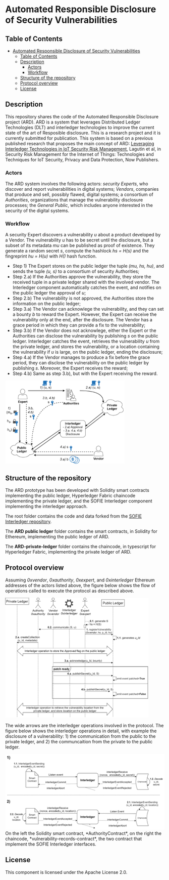 # Automated Responsible Disclosure of Security Vulnerabilities

## Table of Contents
- [Automated Responsible Disclosure of Security Vulnerabilities](#automated-responsible-disclosure-of-security-vulnerabilities)
  - [Table of Contents](#table-of-contents)
  - [Description](#description)
    - [Actors](#actors)
    - [Workflow](#workflow)
  - [Structure of the repository](#structure-of-the-repository)
  - [Protocol overview](#protocol-overview)
  - [License](#license)

## Description

This repository shares the code of the Automated Responsible Disclosure project (ARD). ARD is a system that leverages Distributed Ledger Technologies (DLT) and interledger technologies to improve the current state of the art of Resposible disclosure. This is a research project and it is currently submitted for publication. This system is based on a previous published research that proposes the main concept of ARD: [Leveraging Interledger Technologies in IoT Security Risk Management](https://nowpublishers.com/article/Chapter/9781680836820?cId=978-1-68083-683-7.ch14), Lagutin et al, in Security Risk Management for the Internet of Things: Technologies and Techniques for IoT Security, Privacy and Data Protection, Now Publishers.

### Actors

The ARD system involves the following actors: *security Experts*, who discover and report vulnerabilities in digital systems; *Vendors*, companies that produce and sell, possibly flawed, digital systems; a consortium of *Authorities*, organizations that manage the vulnerability disclosure processes; the *General Public*, which includes anyone interested in the security of the digital systems.

### Workflow

A security Expert discovers a vulnerability *u* about a product developed by a Vendor. The vulnerability *u* has to be secret until the disclosure, but a subset of its metadata *mu* can be published as proof of existence. They generate a random secret *s*, compute the hashlock *hs = H(s)* and the fingreprint *hu = H(u)* with *H()* hash function.
- Step 1) The Expert stores on the public ledger the tuple *(mu, hs, hu)*, and sends the tuple *(u, s)* to a consortium of security Authorities;
- Step 2.a) If the Authorities approve the vulnerability, they store the received tuple in a private ledger shared with the involved vendor. The Interledger component automatically catches the event, and notifies on the public ledger the approval of *u*;
- Step 2.b) The vulnerability is not approved, the Authorities store the information on the public ledger;
- Step 3.a) The Vendor can acknowlege the vulnerability, and they can set a bounty *b* to reward the Expert. However, the Expert can receive the vulnerability only at the end, after the disclosure. The Vendor has a grace period in which they can provide a fix to the vulnerability;
- Step 3.b) If the Vendor does not acknowlege, either the Expert or the Authorities can disclose the vulnerability by publishing *s* on the public ledger. Interledger catches the event, retrieves the vulnerability *u* from the private ledger, and stores the vulnerability, or a location containing the vulnerability if *u* is large, on the public ledger, ending the disclosure;
- Step 4.a) If the Vendor manages to produce a fix before the grace period, they can disclose the vulnerability on the public ledger by publishing *s*. Moreover, the Expert receives the reward;
- Step 4.b) Same as step 3.b), but with the Expert receiving the reward.

<img width="75%" src="figures/ard-arc.png">

## Structure of the repository

The ARD prototype has been developed with Solidity smart contracts implementing the public ledger, Hyperledger Fabric chaincode implementing the private ledger, and the SOFIE Interledger component implementing the interledger approach.

The root folder contains the code and data forked from the [SOFIE Interledger repository](https://github.com/SOFIE-project/Interledger).

The **ARD public ledger** folder contains the smart contracts, in Solidity for Ethereum, implementing the public ledger of ARD.

The **ARD-private-ledger** folder contains the chaincode, in typescript for Hyperledger Fabric, implementing the private ledger of ARD.

## Protocol overview

Assuming *0xvendor*, *0xauthority*, *0xexpert*, and *0xinterledger* Ethereum addresses of the actors listed above, the figure below shows the flow of operations called to execute the protocol as described above.

<img width="90%" src="figures/ARD-full.png">

The wide arrows are the interledger operations involved in the protocol. The figure below shows the interledger operations in detail, with example the disclosure of a vulnerability: 1) the communication from the public to the private ledger, and 2) the communcaition from the private to the public ledger. 

<img width="100%" src="figures/IL-High.png">
On the left the Solidity smart contract, *AuthorityContract*, on the right the chaincode, *vulnerability-records-contract*, the two contract that implement the SOFIE Interledger interfaces.

## License

This component is licensed under the Apache License 2.0.

